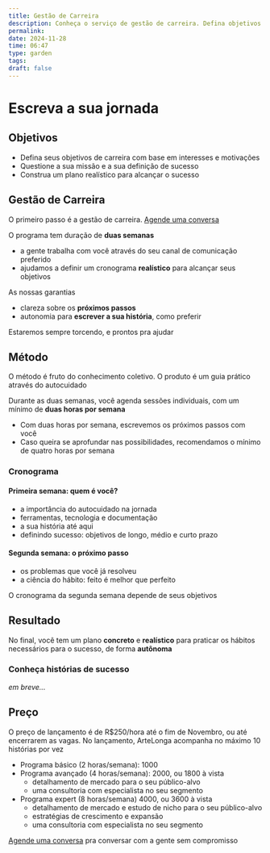```yaml
---
title: Gestão de Carreira
description: Conheça o serviço de gestão de carreira. Defina objetivos de carreira com base em interesse e motivações, defina sucesso, e construa um plano realístico
permalink: 
date: 2024-11-28
time: 06:47
type: garden
tags: 
draft: false
---
```

# Escreva a **sua** jornada

## Objetivos

- Defina seus objetivos de carreira com base em interesses e motivações
- Questione a sua missão e a sua definição de sucesso
- Construa um plano realístico para alcançar o sucesso

## Gestão de Carreira

O primeiro passo é a gestão de carreira. [Agende uma conversa](https://calendar.google.com/calendar/u/0/appointments/schedules/AcZssZ3Qd5k2P13F0XqUJCHdCxGPzoKuuAkbuGpH3B4NzFOUEkYZHCGS6I0P91QZGXYiq2O5KLnYHv39) 

O programa tem duração de **duas semanas**

* a gente trabalha com você através do seu canal de comunicação preferido
* ajudamos a definir um cronograma **realístico** para alcançar seus objetivos

As nossas garantias

* clareza sobre os **próximos passos**
* autonomia para **escrever a sua história**, como preferir

Estaremos sempre torcendo, e prontos pra ajudar

## Método 

O método é fruto do conhecimento coletivo. O produto é um guia prático através do autocuidado

Durante as duas semanas, você agenda sessões individuais, com um mínimo de **duas horas por semana**

* Com duas horas por semana, escrevemos os próximos passos com você
* Caso queira se aprofundar nas possibilidades, recomendamos o mínimo de quatro horas por semana
### Cronograma

#### Primeira semana: quem é você?

* a importância do autocuidado na jornada
* ferramentas, tecnologia e documentação
* a sua história até aqui
* definindo sucesso: objetivos de longo, médio e curto prazo

#### Segunda semana: o próximo passo

* os problemas que você já resolveu
* a ciência do hábito: feito é melhor que perfeito 

O cronograma da segunda semana depende de seus objetivos


## Resultado

No final, você tem um plano **concreto** e **realístico** para praticar os hábitos necessários para o sucesso, de forma **autônoma**
### Conheça histórias de sucesso

*em breve...*

## Preço

O preço de lançamento é de R$250/hora até o fim de Novembro, ou até encerrarem as vagas. No lançamento, ArteLonga acompanha no máximo 10 histórias por vez

* Programa básico (2 horas/semana): 1000
* Programa avançado (4 horas/semana): 2000, ou 1800 à vista
	* detalhamento de mercado para o seu público-alvo
	* uma consultoria com especialista no seu segmento
* Programa expert (8 horas/semana) 4000, ou 3600 à vista
	* detalhamento de mercado e estudo de nicho para o seu público-alvo
	* estratégias de crescimento e expansão
	* uma consultoria com especialista no seu segmento

[Agende uma conversa](https://calendar.google.com/calendar/u/0/appointments/schedules/AcZssZ3Qd5k2P13F0XqUJCHdCxGPzoKuuAkbuGpH3B4NzFOUEkYZHCGS6I0P91QZGXYiq2O5KLnYHv39)  pra conversar com a gente sem compromisso






